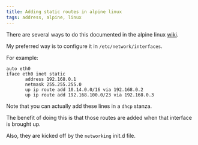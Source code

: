 ```yaml
---
title: Adding static routes in alpine linux
tags: address, alpine, linux
---
```

There are several ways to do this documented 
in the alpine linux [wiki](https://wiki.alpinelinux.org/wiki/How_to_configure_static_routes).

My preferred way is to configure it in `/etc/network/interfaces`.

For example:

```
auto eth0
iface eth0 inet static
       address 192.168.0.1
       netmask 255.255.255.0
       up ip route add 10.14.0.0/16 via 192.168.0.2
       up ip route add 192.168.100.0/23 via 192.168.0.3
```

Note that you can actually add these lines in a `dhcp` stanza.

The benefit of doing this is that those routes are added when that interface
is brought up.

Also, they are kicked off by the `networking` init.d file.
